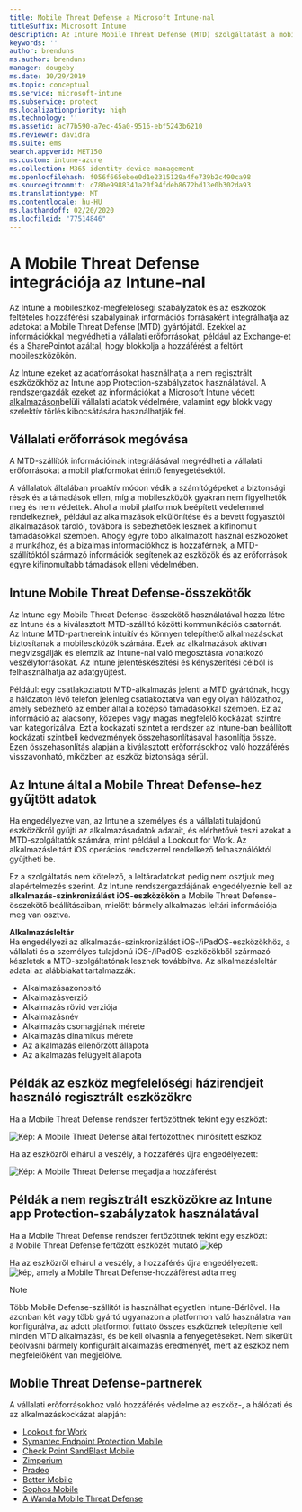 ```yaml
---
title: Mobile Threat Defense a Microsoft Intune-nal
titleSuffix: Microsoft Intune
description: Az Intune Mobile Threat Defense (MTD) szolgáltatást a mobileszköz-védelmi partnerével együtt használva eszközkockázaton alapuló módon védheti meg a vállalati erőforrásokhoz való hozzáférést.
keywords: ''
author: brenduns
ms.author: brenduns
manager: dougeby
ms.date: 10/29/2019
ms.topic: conceptual
ms.service: microsoft-intune
ms.subservice: protect
ms.localizationpriority: high
ms.technology: ''
ms.assetid: ac77b590-a7ec-45a0-9516-ebf5243b6210
ms.reviewer: davidra
ms.suite: ems
search.appverid: MET150
ms.custom: intune-azure
ms.collection: M365-identity-device-management
ms.openlocfilehash: f056f665ebee0d1e2315129a4fe739b2c490ca98
ms.sourcegitcommit: c780e9988341a20f94fdeb8672bd13e0b302da93
ms.translationtype: MT
ms.contentlocale: hu-HU
ms.lasthandoff: 02/20/2020
ms.locfileid: "77514846"
---
```

# <a name="mobile-threat-defense-integration-with-intune"></a>A Mobile Threat Defense integrációja az Intune-nal

Az Intune a mobileszköz-megfelelőségi szabályzatok és az eszközök feltételes hozzáférési szabályainak információs forrásaként integrálhatja az adatokat a Mobile Threat Defense (MTD) gyártójától. Ezekkel az információkkal megvédheti a vállalati erőforrásokat, például az Exchange-et és a SharePointot azáltal, hogy blokkolja a hozzáférést a feltört mobileszközökön.

Az Intune ezeket az adatforrásokat használhatja a nem regisztrált eszközökhöz az Intune app Protection-szabályzatok használatával. A rendszergazdák ezeket az információkat a [Microsoft Intune védett alkalmazáson](~/apps/apps-supported-intune-apps.md)belüli vállalati adatok védelmére, valamint egy blokk vagy szelektív törlés kibocsátására használhatják fel.

## <a name="protect-corporate-resources"></a>Vállalati erőforrások megóvása

A MTD-szállítók információinak integrálásával megvédheti a vállalati erőforrásokat a mobil platformokat érintő fenyegetésektől.  

A vállalatok általában proaktív módon védik a számítógépeket a biztonsági rések és a támadások ellen, míg a mobileszközök gyakran nem figyelhetők meg és nem védettek. Ahol a mobil platformok beépített védelemmel rendelkeznek, például az alkalmazások elkülönítése és a bevett fogyasztói alkalmazások tárolói, továbbra is sebezhetőek lesznek a kifinomult támadásokkal szemben. Ahogy egyre több alkalmazott használ eszközöket a munkához, és a bizalmas információkhoz is hozzáférnek, a MTD-szállítóktól származó információk segítenek az eszközök és az erőforrások egyre kifinomultabb támadások elleni védelmében.

## <a name="intune-mobile-threat-defense-connectors"></a>Intune Mobile Threat Defense-összekötők

Az Intune egy Mobile Threat Defense-összekötő használatával hozza létre az Intune és a kiválasztott MTD-szállító közötti kommunikációs csatornát. Az Intune MTD-partnereink intuitív és könnyen telepíthető alkalmazásokat biztosítanak a mobileszközök számára. Ezek az alkalmazások aktívan megvizsgálják és elemzik az Intune-nal való megosztásra vonatkozó veszélyforrásokat. Az Intune jelentéskészítési és kényszerítési célból is felhasználhatja az adatgyűjtést.

Például: egy csatlakoztatott MTD-alkalmazás jelenti a MTD gyártónak, hogy a hálózaton lévő telefon jelenleg csatlakoztatva van egy olyan hálózathoz, amely sebezhető az ember által a középső támadásokkal szemben. Ez az információ az alacsony, közepes vagy magas megfelelő kockázati szintre van kategorizálva. Ezt a kockázati szintet a rendszer az Intune-ban beállított kockázati szintbeli kedvezmények összehasonlításával hasonlítja össze. Ezen összehasonlítás alapján a kiválasztott erőforrásokhoz való hozzáférés visszavonható, miközben az eszköz biztonsága sérül.

## <a name="data-that-intune-collects-for-mobile-threat-defense"></a>Az Intune által a Mobile Threat Defense-hez gyűjtött adatok

Ha engedélyezve van, az Intune a személyes és a vállalati tulajdonú eszközökről gyűjti az alkalmazásadatok adatait, és elérhetővé teszi azokat a MTD-szolgáltatók számára, mint például a Lookout for Work. Az alkalmazásleltárt iOS operációs rendszerrel rendelkező felhasználóktól gyűjtheti be.

Ez a szolgáltatás nem kötelező, a leltáradatokat pedig nem osztjuk meg alapértelmezés szerint. Az Intune rendszergazdájának engedélyeznie kell az **alkalmazás-szinkronizálást iOS-eszközökön** a Mobile Threat Defense-összekötő beállításaiban, mielőtt bármely alkalmazás leltári információja meg van osztva.

**Alkalmazásleltár**  
Ha engedélyezi az alkalmazás-szinkronizálást iOS-/iPadOS-eszközökhöz, a vállalati és a személyes tulajdonú iOS-/iPadOS-eszközökből származó készletek a MTD-szolgáltatónak lesznek továbbítva. Az alkalmazásleltár adatai az alábbiakat tartalmazzák:

- Alkalmazásazonosító
- Alkalmazásverzió
- Alkalmazás rövid verziója
- Alkalmazásnév
- Alkalmazás csomagjának mérete
- Alkalmazás dinamikus mérete
- Az alkalmazás ellenőrzött állapota
- Az alkalmazás felügyelt állapota

## <a name="sample-scenarios-for-enrolled-devices-using-device-compliance-policies"></a>Példák az eszköz megfelelőségi házirendjeit használó regisztrált eszközökre

Ha a Mobile Threat Defense rendszer fertőzöttnek tekint egy eszközt:

![Kép: A Mobile Threat Defense által fertőzöttnek minősített eszköz](./media/mobile-threat-defense/MTD-image-1.png)

Ha az eszközről elhárul a veszély, a hozzáférés újra engedélyezett:

![Kép: A Mobile Threat Defense megadja a hozzáférést](./media/mobile-threat-defense/MTD-image-2.png)

## <a name="sample-scenarios-for-unenrolled-devices-using-intune-app-protection-policies"></a>Példák a nem regisztrált eszközökre az Intune app Protection-szabályzatok használatával

Ha a Mobile Threat Defense rendszer fertőzöttnek tekint egy eszközt:<br>
a Mobile Threat Defense fertőzött eszközét mutató ![kép](./media/mobile-threat-defense/MTD-image-3.png)

Ha az eszközről elhárul a veszély, a hozzáférés újra engedélyezett:<br>
![kép, amely a Mobile Threat Defense-hozzáférést adta meg](./media/mobile-threat-defense/MTD-image-4.png)

> [!NOTE]
> Több Mobile Defense-szállítót is használhat egyetlen Intune-Bérlővel. Ha azonban két vagy több gyártó ugyanazon a platformon való használatra van konfigurálva, az adott platformot futtató összes eszköznek telepítenie kell minden MTD alkalmazást, és be kell olvasnia a fenyegetéseket. Nem sikerült beolvasni bármely konfigurált alkalmazás eredményét, mert az eszköz nem megfelelőként van megjelölve. 

## <a name="mobile-threat-defense-partners"></a>Mobile Threat Defense-partnerek

A vállalati erőforrásokhoz való hozzáférés védelme az eszköz-, a hálózati és az alkalmazáskockázat alapján:

- [Lookout for Work](lookout-mobile-threat-defense-connector.md)
- [Symantec Endpoint Protection Mobile](skycure-mobile-threat-defense-connector.md)
- [Check Point SandBlast Mobile](checkpoint-sandblast-mobile-mobile-threat-defense-connector.md)
- [Zimperium](zimperium-mobile-threat-defense-connector.md)
- [Pradeo](pradeo-mobile-threat-defense-connector.md)
- [Better Mobile](better-mobile-threat-defense-connector.md)
- [Sophos Mobile](sophos-mtd-connector.md)
- [A Wanda Mobile Threat Defense](wandera-mtd-connector.md)
